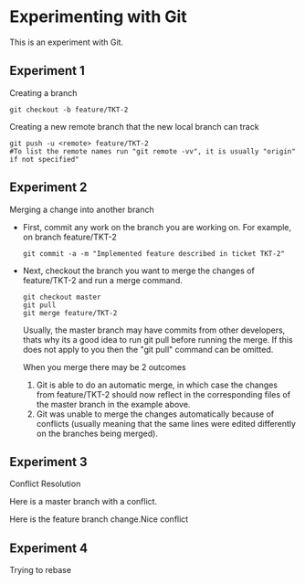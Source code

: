 Experimenting with Git
======================

This is an experiment with Git.

## Experiment 1
Creating a branch
```
git checkout -b feature/TKT-2
```
Creating a new remote branch that the new local branch can track
```
git push -u <remote> feature/TKT-2
#To list the remote names run "git remote -vv", it is usually "origin" if not specified"
```

## Experiment 2
Merging a change into another branch
* First, commit any work on the branch you are working on.
  For example, on branch feature/TKT-2
  ```
  git commit -a -m "Implemented feature described in ticket TKT-2"
  ```
* Next, checkout the branch you want to merge the changes of feature/TKT-2 and run a merge command.
  ```
  git checkout master
  git pull
  git merge feature/TKT-2
  ```
  Usually, the master branch may have commits from other developers, thats why its a good idea to run git pull before running the merge. If this does not apply to you then the "git pull" command can be omitted.

  When you merge there may be 2 outcomes
  1. Git is able to do an automatic merge, in which case the changes from feature/TKT-2 should now reflect in the corresponding files of the master branch in the example above.
  2. Git was unable to merge the changes automatically because of conflicts (usually meaning that the same lines were edited differently on the branches being merged).

## Experiment 3
Conflict Resolution

Here is a master branch with a conflict. 
 

Here is the feature branch change.Nice conflict

## Experiment 4

Trying to rebase


